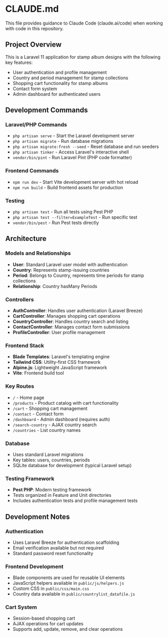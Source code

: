 # CLAUDE.md

This file provides guidance to Claude Code (claude.ai/code) when working with code in this repository.

## Project Overview

This is a Laravel 11 application for stamp album designs with the following key features:
- User authentication and profile management
- Country and period management for stamp collections
- Shopping cart functionality for stamp albums
- Contact form system
- Admin dashboard for authenticated users

## Development Commands

### Laravel/PHP Commands
- `php artisan serve` - Start the Laravel development server
- `php artisan migrate` - Run database migrations
- `php artisan migrate:fresh --seed` - Reset database and run seeders
- `php artisan tinker` - Access Laravel's interactive shell
- `vendor/bin/pint` - Run Laravel Pint (PHP code formatter)

### Frontend Commands
- `npm run dev` - Start Vite development server with hot reload
- `npm run build` - Build frontend assets for production

### Testing
- `php artisan test` - Run all tests using Pest PHP
- `php artisan test --filter=ExampleTest` - Run specific test
- `vendor/bin/pest` - Run Pest tests directly

## Architecture

### Models and Relationships
- **User**: Standard Laravel user model with authentication
- **Country**: Represents stamp-issuing countries
- **Period**: Belongs to Country, represents time periods for stamp collections
- **Relationship**: Country hasMany Periods

### Controllers
- **AuthController**: Handles user authentication (Laravel Breeze)
- **CartController**: Manages shopping cart operations
- **CountryController**: Handles country search and listing
- **ContactController**: Manages contact form submissions
- **ProfileController**: User profile management

### Frontend Stack
- **Blade Templates**: Laravel's templating engine
- **Tailwind CSS**: Utility-first CSS framework
- **Alpine.js**: Lightweight JavaScript framework
- **Vite**: Frontend build tool

### Key Routes
- `/` - Home page
- `/products` - Product catalog with cart functionality
- `/cart` - Shopping cart management
- `/contact` - Contact form
- `/dashboard` - Admin dashboard (requires auth)
- `/search-country` - AJAX country search
- `/countries` - List country names

### Database
- Uses standard Laravel migrations
- Key tables: users, countries, periods
- SQLite database for development (typical Laravel setup)

### Testing Framework
- **Pest PHP**: Modern testing framework
- Tests organized in Feature and Unit directories
- Includes authentication tests and profile management tests

## Development Notes

### Authentication
- Uses Laravel Breeze for authentication scaffolding
- Email verification available but not required
- Standard password reset functionality

### Frontend Development
- Blade components are used for reusable UI elements
- JavaScript helpers available in `public/js/helpers.js`
- Custom CSS in `public/css/main.css`
- Country data available in `public/countrylist_datafile.js`

### Cart System
- Session-based shopping cart
- AJAX operations for cart updates
- Supports add, update, remove, and clear operations